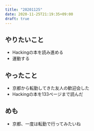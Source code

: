 ```yaml
---
title: "20201125"
date: 2020-11-25T21:19:35+09:00
draft: true
---
```


## やりたいこと
* Hackingの本を読み進める
* 運動する

## やったこと
* 京都から転勤してきた友人の歓迎会した
* Hackingの本を133ページまで読んだ

## めも
* 京都、一度は転勤で行ってみたいね
